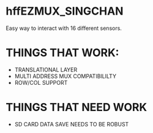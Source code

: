 # hffEZMUX_SINGCHAN
Easy way to interact with 16 different sensors. 

# THINGS THAT WORK:
 - TRANSLATIONAL LAYER
 - MULTI ADDRESS MUX COMPATIBILILTY
 - ROW/COL SUPPORT

# THINGS THAT NEED WORK
- SD CARD DATA SAVE NEEDS TO BE ROBUST
